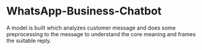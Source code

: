 # WhatsApp-Business-Chatbot
A model is built which analyzes customer message and does some preprocessing to the message to understand the core meaning and frames the suitable reply.
